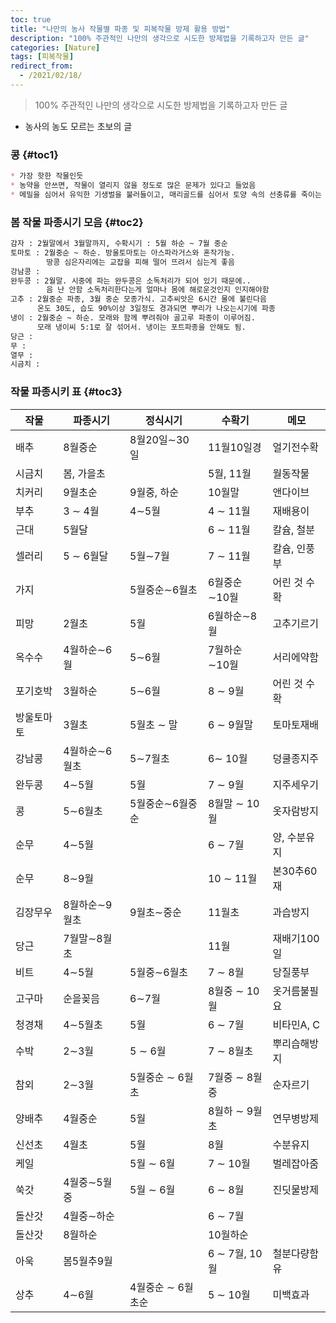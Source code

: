 ```yaml
---
toc: true
title: "나만의 농사 작물별 파종 및 피복작물 방제 활용 방법"
description: "100% 주관적인 나만의 생각으로 시도한 방제법을 기록하고자 만든 글" 
categories: [Nature]
tags: [피복작물]
redirect_from:
  - /2021/02/18/
---
```


> 100% 주관적인 나만의 생각으로 시도한 방제법을 기록하고자 만든 글

- 농사의 농도 모르는 초보의 글

### 콩 {#toc1}

```md
* 가장 핫한 작물인듯
* 농약을 안쓰면, 작물이 열리지 않을 정도로 많은 문제가 있다고 들었음
* 메밀을 심어서 유익한 기생벌을 불러들이고, 매리골드를 심어서 토양 속의 선충류를 죽이는 물질이 분비되는 효과를 가진 땅에서 콩을 심어볼 예정
```

### 봄 작물 파종시기 모음 {#toc2}

```md
감자 : 2월말에서 3월말까지, 수확시기 : 5월 하순 ~ 7월 중순
토마토 : 2월중순 ~ 하순. 방울토마토는 아스파라거스와 혼작가능. 
        땅콩 심은자리에는 교잡을 피해 떨어 뜨려서 심는게 좋음
강남콩 :
완두콩 : 2월말. 시중에 파는 완두콩은 소독처리가 되어 있기 때문에.. 
        음 난 안함 소독처리한다는게 얼마나 몸에 해로운것인지 인지해야함
고추 : 2월중순 파종, 3월 중순 모종가식. 고추씨앗은 6시간 물에 불린다음
      온도 30도, 습도 90%이상 3일정도 경과되면 뿌리가 나오는시기에 파종
냉이 : 2월중순 ~ 하순. 모래와 함께 뿌려줘야 골고루 파종이 이루어짐.
      모래 냉이씨 5:1로 잘 섞어서. 냉이는 포트파종을 안해도 됨.
당근 :
무 :
열무 :
시금치 : 
```

### 작물 파종시키 표 {#toc3}

| 작물    | 파종시기     | 정식시기        | 수확기         | 메모      |
|-------|----------|-------------|-------------|---------|
| 배추    | 8월중순     | 8월20일∼30일   | 11월10일경     | 얼기전수확   |
| 시금치   | 봄, 가을초   |             | 5월, 11월     | 월동작물    |
| 치커리   | 9월초순     | 9월중, 하순     | 10월말        | 앤다이브    |
| 부추    | 3 ∼ 4월   | 4∼5월        | 4 ∼ 11월     | 재배용이    |
| 근대    | 5월달      |             | 6 ∼ 11월     | 칼슘, 철분  |
| 셀러리   | 5 ∼ 6월달  | 5월∼7월       | 7 ∼ 11월     | 칼슘, 인풍부 |
| 가지    |          | 5월중순∼6월초    | 6월중순∼10월    | 어린 것 수확 |
| 피망    | 2월초      | 5월          | 6월하순∼8월     | 고추기르기   |
| 옥수수   | 4월하순∼6월  | 5∼6월        | 7월하순∼10월    | 서리에약함   |
| 포기호박  | 3월하순     | 5∼6월        | 8 ∼ 9월      | 어린 것 수확 |
| 방울토마토 | 3월초      | 5월초 ∼ 말     | 6 ∼ 9월말     | 토마토재배   |
| 강남콩   | 4월하순∼6월초 | 5∼7월초       | 6∼ 10월      | 덩쿨종지주   |
| 완두콩   | 4∼5월     | 5월          | 7 ∼ 9월      | 지주세우기   |
| 콩     | 5∼6월초    | 5월중순∼6월중순   | 8월말 ∼ 10월   | 옷자람방지   |
| 순무    | 4∼5월     |             | 6 ∼ 7월      | 양, 수분유지 |
| 순무    | 8∼9월     |             | 10 ∼ 11월    | 본30추60재 |
| 김장무우  | 8월하순∼9월초 | 9월초∼중순      | 11월초        | 과습방지    |
| 당근    | 7월말∼8월초  |             | 11월         | 재배기100일 |
| 비트    | 4∼5월     | 5월중∼6월초     | 7 ∼ 8월      | 당질풍부    |
| 고구마   | 순을꽂음     | 6∼7월        | 8월중 ∼ 10월   | 옷거름불필요  |
| 청경채   | 4∼5월초    | 5월          | 6 ∼ 7월      | 비타민A, C |
| 수박    | 2∼3월     | 5 ∼ 6월      | 7 ∼ 8월초     | 뿌리습해방지  |
| 참외    | 2∼3월     | 5월중순 ∼ 6월초  | 7월중 ∼ 8월중   | 순자르기    |
| 양배추   | 4월중순     | 5월          | 8월하 ∼ 9월초   | 연무병방제   |
| 신선초   | 4월초      | 5월          | 8월          | 수분유지    |
| 케일    |          | 5월 ∼ 6월     | 7 ∼ 10월     | 벌레잡아줌   |
| 쑥갓    | 4월중∼5월중  | 5월 ∼ 6월     | 6 ∼ 8월      | 진딧물방제   |
| 돌산갓   | 4월중∼하순   |             | 6 ∼ 7월      |         |
| 돌산갓   | 8월하순     |             | 10월하순       |         |
| 아욱    | 봄5월추9월   |             | 6 ∼ 7월, 10월 | 철분다량함유  |
| 상추    | 4∼6월     | 4월중순 ∼ 6월초순 | 5 ∼ 10월     | 미백효과    |

[^1]: This is a footnote.

[kramdown]: https://kramdown.gettalong.org/
[My Blog]: https://marindie.github.io
